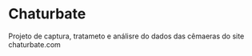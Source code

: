 
# Chaturbate

Projeto de captura, tratameto e análisre do dados das cêmaeras do site chaturbate.com
